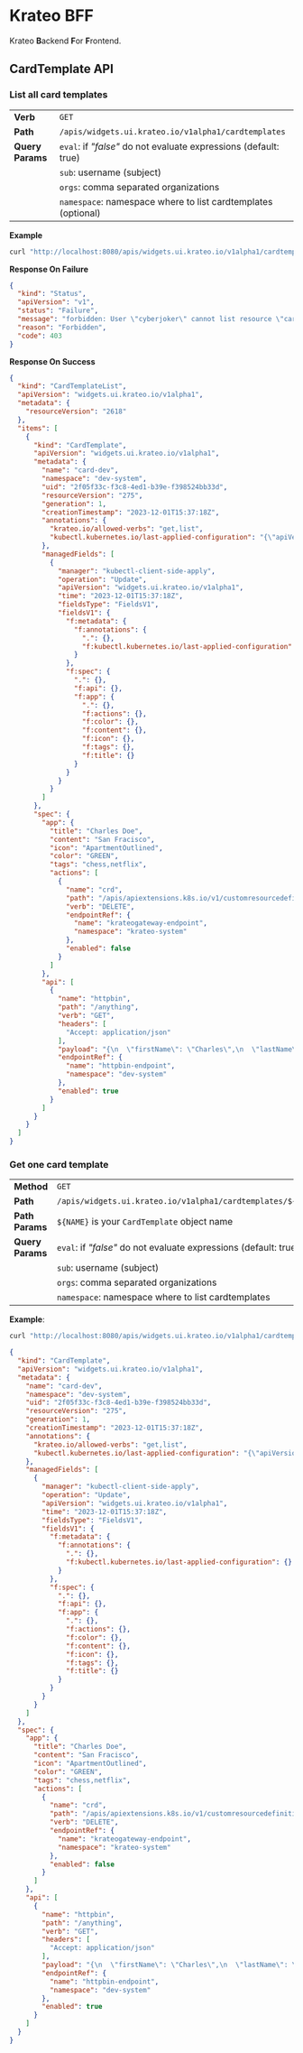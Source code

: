 # Krateo BFF

Krateo **B**ackend **F**or **F**rontend.

## CardTemplate API

### List all card templates

|                   |                                                                                     |
|:------------------|:------------------------------------------------------------------------------------|
| **Verb**          | `GET`                                                                               |
| **Path**          | `/apis/widgets.ui.krateo.io/v1alpha1/cardtemplates`                                 |
| **Query Params**  | `eval`: if _"false"_ do not evaluate expressions (default: true)                    |
|                   | `sub`: username (subject)                                                           |
|                   | `orgs`: comma separated organizations                                               |
|                   | `namespace`: namespace where to list cardtemplates (optional)                       |

**Example**

```sh
curl "http://localhost:8080/apis/widgets.ui.krateo.io/v1alpha1/cardtemplates?sub=cyberjoker&orgs=devs&namespace=dev-system"
```

**Response On Failure**

```json
{
  "kind": "Status",
  "apiVersion": "v1",
  "status": "Failure",
  "message": "forbidden: User \"cyberjoker\" cannot list resource \"cardtemplates\" in API group \"widgets.ui.krateo.io\" in namespace dev-system",
  "reason": "Forbidden",
  "code": 403
}
```

**Response On Success**

```json
{
  "kind": "CardTemplateList",
  "apiVersion": "widgets.ui.krateo.io/v1alpha1",
  "metadata": {
    "resourceVersion": "2618"
  },
  "items": [
    {
      "kind": "CardTemplate",
      "apiVersion": "widgets.ui.krateo.io/v1alpha1",
      "metadata": {
        "name": "card-dev",
        "namespace": "dev-system",
        "uid": "2f05f33c-f3c8-4ed1-b39e-f398524bb33d",
        "resourceVersion": "275",
        "generation": 1,
        "creationTimestamp": "2023-12-01T15:37:18Z",
        "annotations": {
          "krateo.io/allowed-verbs": "get,list",
          "kubectl.kubernetes.io/last-applied-configuration": "{\"apiVersion\":\"widgets.ui.krateo.io/v1alpha1\",\"kind\":\"CardTemplate\",\"metadata\":{\"annotations\":{},\"name\":\"card-dev\",\"namespace\":\"dev-system\"},\"spec\":{\"api\":[{\"endpointRef\":{\"name\":\"httpbin-endpoint\",\"namespace\":\"dev-system\"},\"headers\":[\"Accept: application/json\"],\"name\":\"httpbin\",\"path\":\"/anything\",\"payload\":\"{\\n  \\\"firstName\\\": \\\"Charles\\\",\\n  \\\"lastName\\\": \\\"Doe\\\",\\n  \\\"age\\\": 41,\\n  \\\"location\\\": {\\n    \\\"city\\\": \\\"San Fracisco\\\",\\n    \\\"postalCode\\\": \\\"94103\\\"\\n  },\\n  \\\"hobbies\\\": [\\n    \\\"chess\\\",\\n    \\\"netflix\\\"\\n  ]\\n}\\n\",\"verb\":\"GET\"}],\"app\":{\"actions\":[{\"enabled\":true,\"endpointRef\":{\"name\":\"krateogateway-endpoint\",\"namespace\":\"krateo-system\"},\"name\":\"crd\",\"path\":\"/apis/apiextensions.k8s.io/v1/customresourcedefinitions/postgresqls.composition.krateo.io\",\"verb\":\"DELETE\"}],\"color\":\"GREEN\",\"content\":\"${ .httpbin.json.location.city }\",\"icon\":\"ApartmentOutlined\",\"tags\":\"${ .httpbin.json.hobbies | join(\\\",\\\") }\",\"title\":\"${ (.httpbin.json.firstName  + \\\" \\\" + .httpbin.json.lastName) }\"}}}\n"
        },
        "managedFields": [
          {
            "manager": "kubectl-client-side-apply",
            "operation": "Update",
            "apiVersion": "widgets.ui.krateo.io/v1alpha1",
            "time": "2023-12-01T15:37:18Z",
            "fieldsType": "FieldsV1",
            "fieldsV1": {
              "f:metadata": {
                "f:annotations": {
                  ".": {},
                  "f:kubectl.kubernetes.io/last-applied-configuration": {}
                }
              },
              "f:spec": {
                ".": {},
                "f:api": {},
                "f:app": {
                  ".": {},
                  "f:actions": {},
                  "f:color": {},
                  "f:content": {},
                  "f:icon": {},
                  "f:tags": {},
                  "f:title": {}
                }
              }
            }
          }
        ]
      },
      "spec": {
        "app": {
          "title": "Charles Doe",
          "content": "San Fracisco",
          "icon": "ApartmentOutlined",
          "color": "GREEN",
          "tags": "chess,netflix",
          "actions": [
            {
              "name": "crd",
              "path": "/apis/apiextensions.k8s.io/v1/customresourcedefinitions/postgresqls.composition.krateo.io",
              "verb": "DELETE",
              "endpointRef": {
                "name": "krateogateway-endpoint",
                "namespace": "krateo-system"
              },
              "enabled": false
            }
          ]
        },
        "api": [
          {
            "name": "httpbin",
            "path": "/anything",
            "verb": "GET",
            "headers": [
              "Accept: application/json"
            ],
            "payload": "{\n  \"firstName\": \"Charles\",\n  \"lastName\": \"Doe\",\n  \"age\": 41,\n  \"location\": {\n    \"city\": \"San Fracisco\",\n    \"postalCode\": \"94103\"\n  },\n  \"hobbies\": [\n    \"chess\",\n    \"netflix\"\n  ]\n}\n",
            "endpointRef": {
              "name": "httpbin-endpoint",
              "namespace": "dev-system"
            },
            "enabled": true
          }
        ]
      }
    }
  ]
}
```

### Get one card template

|                   |                                                                                     |
|:------------------|:------------------------------------------------------------------------------------|
| **Method**        | `GET`                                                                               |
| **Path**          | `/apis/widgets.ui.krateo.io/v1alpha1/cardtemplates/${NAME}` |
| **Path Params**   | `${NAME}` is your `CardTemplate` object name                                        |
| **Query Params**  | `eval`: if _"false"_ do not evaluate expressions (default: true)                    |
|                   | `sub`: username (subject)                                                           |
|                   | `orgs`: comma separated organizations                                               |
|                   | `namespace`: namespace where to list cardtemplates                                  |

**Example**:

```sh
curl "http://localhost:8080/apis/widgets.ui.krateo.io/v1alpha1/cardtemplates/card-dev?sub=cyberjoker&orgs=devs&namespace=dev-system"
```

```json
{
  "kind": "CardTemplate",
  "apiVersion": "widgets.ui.krateo.io/v1alpha1",
  "metadata": {
    "name": "card-dev",
    "namespace": "dev-system",
    "uid": "2f05f33c-f3c8-4ed1-b39e-f398524bb33d",
    "resourceVersion": "275",
    "generation": 1,
    "creationTimestamp": "2023-12-01T15:37:18Z",
    "annotations": {
      "krateo.io/allowed-verbs": "get,list",
      "kubectl.kubernetes.io/last-applied-configuration": "{\"apiVersion\":\"widgets.ui.krateo.io/v1alpha1\",\"kind\":\"CardTemplate\",\"metadata\":{\"annotations\":{},\"name\":\"card-dev\",\"namespace\":\"dev-system\"},\"spec\":{\"api\":[{\"endpointRef\":{\"name\":\"httpbin-endpoint\",\"namespace\":\"dev-system\"},\"headers\":[\"Accept: application/json\"],\"name\":\"httpbin\",\"path\":\"/anything\",\"payload\":\"{\\n  \\\"firstName\\\": \\\"Charles\\\",\\n  \\\"lastName\\\": \\\"Doe\\\",\\n  \\\"age\\\": 41,\\n  \\\"location\\\": {\\n    \\\"city\\\": \\\"San Fracisco\\\",\\n    \\\"postalCode\\\": \\\"94103\\\"\\n  },\\n  \\\"hobbies\\\": [\\n    \\\"chess\\\",\\n    \\\"netflix\\\"\\n  ]\\n}\\n\",\"verb\":\"GET\"}],\"app\":{\"actions\":[{\"enabled\":true,\"endpointRef\":{\"name\":\"krateogateway-endpoint\",\"namespace\":\"krateo-system\"},\"name\":\"crd\",\"path\":\"/apis/apiextensions.k8s.io/v1/customresourcedefinitions/postgresqls.composition.krateo.io\",\"verb\":\"DELETE\"}],\"color\":\"GREEN\",\"content\":\"${ .httpbin.json.location.city }\",\"icon\":\"ApartmentOutlined\",\"tags\":\"${ .httpbin.json.hobbies | join(\\\",\\\") }\",\"title\":\"${ (.httpbin.json.firstName  + \\\" \\\" + .httpbin.json.lastName) }\"}}}\n"
    },
    "managedFields": [
      {
        "manager": "kubectl-client-side-apply",
        "operation": "Update",
        "apiVersion": "widgets.ui.krateo.io/v1alpha1",
        "time": "2023-12-01T15:37:18Z",
        "fieldsType": "FieldsV1",
        "fieldsV1": {
          "f:metadata": {
            "f:annotations": {
              ".": {},
              "f:kubectl.kubernetes.io/last-applied-configuration": {}
            }
          },
          "f:spec": {
            ".": {},
            "f:api": {},
            "f:app": {
              ".": {},
              "f:actions": {},
              "f:color": {},
              "f:content": {},
              "f:icon": {},
              "f:tags": {},
              "f:title": {}
            }
          }
        }
      }
    ]
  },
  "spec": {
    "app": {
      "title": "Charles Doe",
      "content": "San Fracisco",
      "icon": "ApartmentOutlined",
      "color": "GREEN",
      "tags": "chess,netflix",
      "actions": [
        {
          "name": "crd",
          "path": "/apis/apiextensions.k8s.io/v1/customresourcedefinitions/postgresqls.composition.krateo.io",
          "verb": "DELETE",
          "endpointRef": {
            "name": "krateogateway-endpoint",
            "namespace": "krateo-system"
          },
          "enabled": false
        }
      ]
    },
    "api": [
      {
        "name": "httpbin",
        "path": "/anything",
        "verb": "GET",
        "headers": [
          "Accept: application/json"
        ],
        "payload": "{\n  \"firstName\": \"Charles\",\n  \"lastName\": \"Doe\",\n  \"age\": 41,\n  \"location\": {\n    \"city\": \"San Fracisco\",\n    \"postalCode\": \"94103\"\n  },\n  \"hobbies\": [\n    \"chess\",\n    \"netflix\"\n  ]\n}\n",
        "endpointRef": {
          "name": "httpbin-endpoint",
          "namespace": "dev-system"
        },
        "enabled": true
      }
    ]
  }
}
```